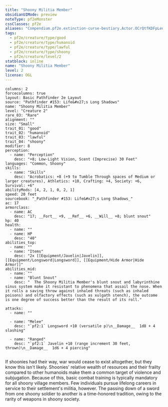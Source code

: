 ```yaml
---
title: "Shoony Militia Member"
obsidianUIMode: preview
noteType: pf2eMonster
cssClasses: pf2e
aliases: "Compendium.pf2e.extinction-curse-bestiary.Actor.OCrQtfKDFpLedE13" 
tags:
  - pf2e/creature/type/good
  - pf2e/creature/type/humanoid
  - pf2e/creature/type/lawful
  - pf2e/creature/type/shoony
  - pf2e/creature/level/2
statblock: inline
name: "Shoony Militia Member"
level: 2
license: OGL
---
```


```statblock
columns: 2
forcecolumns: true
layout: Basic Pathfinder 2e Layout
source: "Pathfinder #153: Life&#x27;s Long Shadows"
name: "Shoony Militia Member"
level: "Creature 2"
rare_03: "Rare"
alignment: ""
size: "Small"
trait_01: "good"
trait_02: "humanoid"
trait_03: "lawful"
trait_04: "shoony"
modifier: 8
perception:
  - name: "Perception"
    desc: "+8; Low-Light Vision, Scent (Imprecise) 30 Feet"
languages: "Common, Shoony"
skills:
  - name: "Skills"
    desc: "Acrobatics: +8 (+9 to Tumble Through spaces of Medium or larger creatures), Athletics: +10, Crafting: +4, Society: +6, Survival: +6"
abilityMods: [4, 2, 1, 0, 2, 1]
speed: 20 feet
sourcebook: "_Pathfinder #153: Life&#x27;s Long Shadows_"
ac: 17
armorclass:
  - name: AC
    desc: "17; __Fort__ +9, __Ref__ +6, __Will__ +8; blunt snout"
hp: 40
health:
  - name: ""
  - name: HP
    desc: "40"
abilities_top:
  - name: ""
  - name: "Items"
    desc: "2x [[Equipment/Javelin|Javelin]], [[Equipment/Longsword|Longsword]], [[Equipment/Hide Armor|Hide Armor]]"
abilities_mid:
  - name: ""
  - name: "Blunt Snout"
    desc: "  The Shoony Militia Member's blunt snout and labyrinthine sinus system make it resistant to phenomena that assail the nose. When it rolls a saving throw against inhaled threats (such as inhaled poisons) and olfactory effects (such as xulgath stench), the outcome is one degree of success better than the result of its roll."

attacks:
  - name: ""

  - name: "Melee"
    desc: "`pf2:1` Longsword +10 (versatile p)\n__Damage__  1d8 + 4 slashing"

  - name: "Ranged"
    desc: "`pf2:1` Javelin +10 (range increment 30 feet, thrown)\n__Damage__  1d6 + 4 piercing"
 
```



If shoonies had their way, war would cease to exist altogether, but they know this isn't likely. Shoonies' relative wealth of resources and their frailty compared to other humanoids make them a common target of violence and subjugation. Because of this, basic combat training is typically mandatory for all shoony village members. Few individuals pursue lifelong careers in service to their settlement's militia, however. The passing down of a sword from one shoony soldier to another is a time-honored tradition, owing to the rarity of weapons in shoony society.
